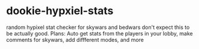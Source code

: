 # dookie-hypxiel-stats
random hypixel stat checker for skywars and bedwars
don't expect this to be actually good. Plans: Auto get stats from the players in your lobby, make comments for skywars, add diffferent modes, and more
